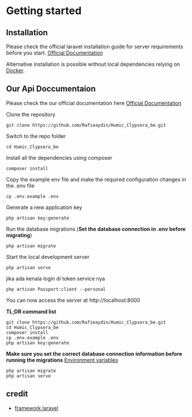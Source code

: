 
# Getting started

## Installation

Please check the official laravel installation guide for server requirements before you start. [Official Documentation](https://laravel.com/docs/5.4/installation#installation)

Alternative installation is possible without local dependencies relying on [Docker](#docker). 

## Our Api Doccumentaion

Please check the our official documentation here [Official Documentation](/)


Clone the repository

    git clone https://github.com/Rafieaydin/Humic_Clypsera_be.git

Switch to the repo folder

    cd Humic_Clypsera_be

Install all the dependencies using composer

    composer install

Copy the example env file and make the required configuration changes in the .env file

    cp .env.example .env

Generate a new application key

    php artisan key:generate

Run the database migrations (**Set the database connection in .env before migrating**)

    php artisan migrate

Start the local development server

    php artisan serve


jika ada kenala login di token service nya

    php artisan Passport:client --personal



You can now access the server at http://localhost:8000


**TL;DR command list**

    git clone https://github.com/Rafieaydin/Humic_Clypsera_be.git
    cd Humic_Clypsera_be
    composer install
    cp .env.example .env
    php artisan key:generate
    
**Make sure you set the correct database connection information before running the migrations** [Environment variables](#environment-variables)

    php artisan migrate
    php artisan serve

## credit
- [framework laravel](https://laravel.com/)



